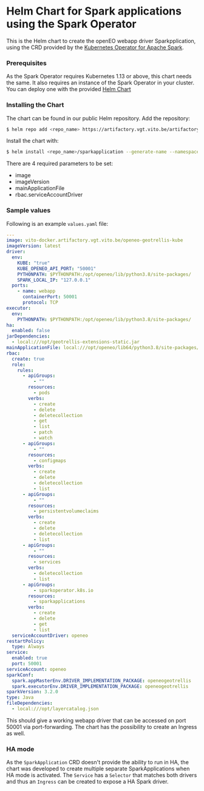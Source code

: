 # Helm Chart for Spark applications using the Spark Operator

This is the Helm chart to create the openEO webapp driver Sparkpplication, using the CRD provided by the [Kubernetes Operator for Apache Spark](https://github.com/kubeflow/spark-operator).

### Prerequisites

As the Spark Operator requires Kubernetes 1.13 or above, this chart needs the same. It also requires an instance of the Spark Operator in your cluster. You can deploy one with the provided [Helm Chart](https://github.com/kubeflow/spark-operator/tree/master/charts/spark-operator-chart)

### Installing the Chart

The chart can be found in our public Helm repository. Add the repository:

```bash
$ helm repo add <repo_name> https://artifactory.vgt.vito.be/artifactory/helm-charts
```

Install the chart with:

```bash
$ helm install <repo_name>/sparkapplication --generate-name --namespace <namespace>
```

There are 4 required parameters to be set:
  * image
  * imageVersion
  * mainApplicationFile
  * rbac.serviceAccountDriver

### Sample values

Following is an example `values.yaml` file:

```yaml
---
image: vito-docker.artifactory.vgt.vito.be/openeo-geotrellis-kube
imageVersion: latest
driver:
  env:
    KUBE: "true"
    KUBE_OPENEO_API_PORT: "50001"
    PYTHONPATH: $PYTHONPATH:/opt/openeo/lib/python3.8/site-packages/
    SPARK_LOCAL_IP: "127.0.0.1"
  ports:
    - name: webapp
      containerPort: 50001
      protocol: TCP
executor:
  env:
    PYTHONPATH: $PYTHONPATH:/opt/openeo/lib/python3.8/site-packages/
ha:
  enabled: false
jarDependencies:
  - local:///opt/geotrellis-extensions-static.jar
mainApplicationFile: local:///opt/openeo/lib64/python3.8/site-packages/openeogeotrellis/deploy/kube.py
rbac:
  create: true
  role:
    rules:
      - apiGroups:
          - ""
        resources:
          - pods
        verbs:
          - create
          - delete
          - deletecollection
          - get
          - list
          - patch
          - watch
      - apiGroups:
          - ""
        resources:
          - configmaps
        verbs:
          - create
          - delete
          - deletecollection
          - list
      - apiGroups:
          - ""
        resources:
          - persistentvolumeclaims
        verbs:
          - create
          - delete
          - deletecollection
          - list
      - apiGroups:
          - ""
        resources:
          - services
        verbs:
          - deletecollection
          - list
      - apiGroups:
          - sparkoperator.k8s.io
        resources:
          - sparkapplications
        verbs:
          - create
          - delete
          - get
          - list
  serviceAccountDriver: openeo
restartPolicy:
  type: Always
service:
  enabled: true
  port: 50001
serviceAccount: openeo
sparkConf:
  spark.appMasterEnv.DRIVER_IMPLEMENTATION_PACKAGE: openeogeotrellis
  spark.executorEnv.DRIVER_IMPLEMENTATION_PACKAGE: openeogeotrellis
sparkVersion: 3.2.0
type: Java
fileDependencies:
  - local:///opt/layercatalog.json
```

This should give a working webapp driver that can be accessed on port 50001 via port-forwarding. The chart has the possibility to create an Ingress as well.

### HA mode

As the `SparkApplication` CRD doesn't provide the ability to run in HA, the chart was developed to create multiple separate SparkApplications when HA mode is activated. The `Service` has a `Selector` that matches both drivers and thus an `Ingress` can be created to expose a HA Spark driver.
